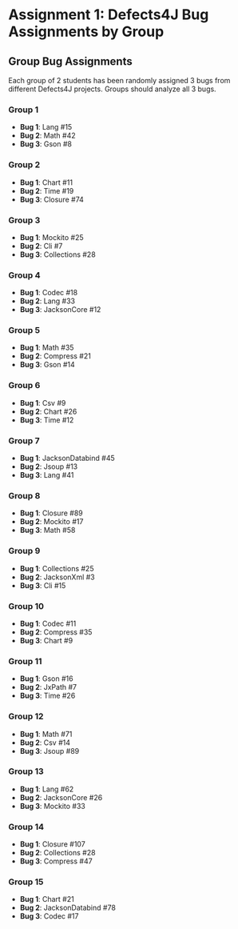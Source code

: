 # Assignment 1: Defects4J Bug Assignments by Group

## Group Bug Assignments

Each group of 2 students has been randomly assigned 3 bugs from different Defects4J projects. Groups should analyze all 3 bugs.

### Group 1
- **Bug 1**: Lang #15
- **Bug 2**: Math #42
- **Bug 3**: Gson #8

### Group 2
- **Bug 1**: Chart #11
- **Bug 2**: Time #19
- **Bug 3**: Closure #74

### Group 3
- **Bug 1**: Mockito #25
- **Bug 2**: Cli #7
- **Bug 3**: Collections #28

### Group 4
- **Bug 1**: Codec #18
- **Bug 2**: Lang #33
- **Bug 3**: JacksonCore #12

### Group 5
- **Bug 1**: Math #35
- **Bug 2**: Compress #21
- **Bug 3**: Gson #14

### Group 6
- **Bug 1**: Csv #9
- **Bug 2**: Chart #26
- **Bug 3**: Time #12

### Group 7
- **Bug 1**: JacksonDatabind #45
- **Bug 2**: Jsoup #13
- **Bug 3**: Lang #41

### Group 8
- **Bug 1**: Closure #89
- **Bug 2**: Mockito #17
- **Bug 3**: Math #58

### Group 9
- **Bug 1**: Collections #25
- **Bug 2**: JacksonXml #3
- **Bug 3**: Cli #15

### Group 10
- **Bug 1**: Codec #11
- **Bug 2**: Compress #35
- **Bug 3**: Chart #9

### Group 11
- **Bug 1**: Gson #16
- **Bug 2**: JxPath #7
- **Bug 3**: Time #26

### Group 12
- **Bug 1**: Math #71
- **Bug 2**: Csv #14
- **Bug 3**: Jsoup #89

### Group 13
- **Bug 1**: Lang #62
- **Bug 2**: JacksonCore #26
- **Bug 3**: Mockito #33

### Group 14
- **Bug 1**: Closure #107
- **Bug 2**: Collections #28
- **Bug 3**: Compress #47

### Group 15
- **Bug 1**: Chart #21
- **Bug 2**: JacksonDatabind #78
- **Bug 3**: Codec #17
